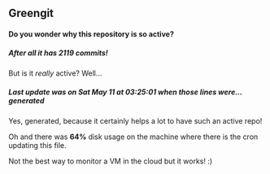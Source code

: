 ## Greengit

#### Do you wonder why this repository is so active?

##### After all it has 2119 commits!

But is it *really* active? Well...

##### Last update was on Sat May 11 at 03:25:01 when those lines were... generated

Yes, generated, because it certainly helps a lot to have such an active repo!

Oh and there was **64%** disk usage on the machine
where there is the cron updating this file.

Not the best way to monitor a VM in the cloud but it works! :)
